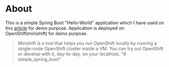 # About

This is a simple Spring Boot "Hello-World" application which I have used on this [article](https://dzone.com/articles/running-springboot-app-on-openshift) for demo purpose. Application is deployed on OpenShift(minishift) for demo purpose.
> Minishift is a tool that helps you run OpenShift locally by running a single-node OpenShift cluster inside a VM. You can try out OpenShift or develop with it, day-to-day, on your localhost.
"# simple_spring_boot" 
